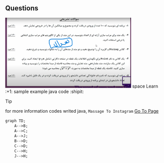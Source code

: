 ## Questions
<img src='Questions.png' width='400px' title='Questions - سوالات'>
space Learn :+1: sample example java code :shipit:

> [!TIP]
> for more information codes writed java, `Massage To Instagram` [Go To Page](https://instagram.com/ama.player0000)

```mermaid
graph TD;
    A-->B;
    A-->C;
    A-->J;
    B-->D;
    C-->D;
    C-->H;
    J-->H;
```
